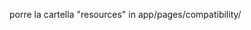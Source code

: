 porre la cartella "resources" in app/pages/compatibility/


<!-- Aggiungere questi riferimenti nell'index.html: -->

<script src="app/pages/compatibility/resources/kendo-test.js"></script>
<script src="app/pages/compatibility/resources/ignite-test.js"></script>
<script src="app/pages/compatibility/resources/highcharts-test.js"></script>
